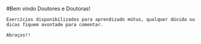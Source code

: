 #Bem vindo Doutores e Doutoras!

    Exercícios disponibilizados para aprendizado mútuo, qualquer dúvida ou dicas fiquem avontade para comentar.

    Abraços!!
 

